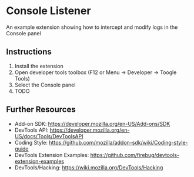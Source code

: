 Console Listener
================
An example extension showing how to intercept and modify logs in the Console panel

Instructions
------------
1. Install the extension
2. Open developer tools toolbox (F12 or Menu -> Developer -> Toogle Tools)
3. Select the Console panel
4. TODO

Further Resources
-----------------
* Add-on SDK: https://developer.mozilla.org/en-US/Add-ons/SDK
* DevTools API: https://developer.mozilla.org/en-US/docs/Tools/DevToolsAPI
* Coding Style: https://github.com/mozilla/addon-sdk/wiki/Coding-style-guide
* DevTools Extension Examples: https://github.com/firebug/devtools-extension-examples
* DevTools/Hacking: https://wiki.mozilla.org/DevTools/Hacking
